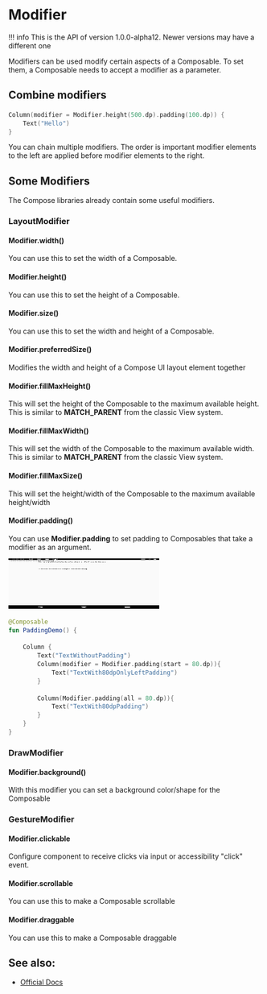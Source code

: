 # Modifier

!!! info
    This is the API of version 1.0.0-alpha12. Newer versions may have a different one

Modifiers can be used modify certain aspects of a Composable.
To set them, a Composable needs to accept a modifier as a parameter.

## Combine modifiers    
```kotlin
Column(modifier = Modifier.height(500.dp).padding(100.dp)) {
    Text("Hello")
}
```
You can chain multiple modifiers.
The order is important modifier elements to the left are applied before modifier elements to the right.

## Some Modifiers
The Compose libraries already contain some useful modifiers.
 
### LayoutModifier

#### Modifier.width()
You can use this to set the width of a Composable.

#### Modifier.height()
You can use this to set the height of a Composable.

#### Modifier.size()
You can use this to set the width and height of a Composable.


####  Modifier.preferredSize()
Modifies the width and height of a Compose UI layout element together

#### Modifier.fillMaxHeight()
This will set the height of the Composable to the maximum available height. This is similar to **MATCH_PARENT** from the classic View system.

#### Modifier.fillMaxWidth()
This will set the width of the Composable to the maximum available width. This is similar to **MATCH_PARENT** from the classic View system.

#### Modifier.fillMaxSize()
This will set the height/width of the Composable to the maximum available height/width

####  Modifier.padding()
You can use **Modifier.padding** to set padding to Composables that take a modifier as an argument.

<p align="left">
  <img src ="../../images/general/modifier/PaddingExample.png" height=100 width=300 />
</p>

```kotlin
@Composable
fun PaddingDemo() {

    Column {
        Text("TextWithoutPadding")
        Column(modifier = Modifier.padding(start = 80.dp)){
            Text("TextWith80dpOnlyLeftPadding")
        }

        Column(Modifier.padding(all = 80.dp)){
            Text("TextWith80dpPadding")
        }
    }
}
```

### DrawModifier

#### Modifier.background()
With this modifier you can set a background color/shape for the Composable

### GestureModifier

#### Modifier.clickable
Configure component to receive clicks via input or accessibility "click" event.


#### Modifier.scrollable
You can use this to make a Composable scrollable

#### Modifier.draggable
You can use this to make a Composable draggable


## See also:
* [Official Docs](https://developer.android.com/reference/kotlin/androidx/compose/ui/Modifier)
